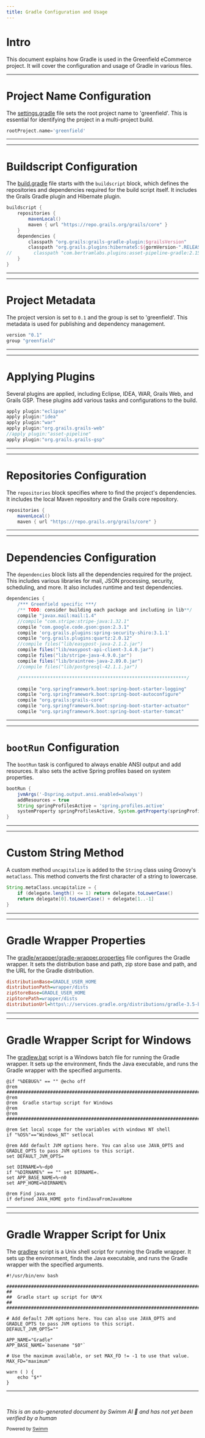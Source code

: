 ```yaml
---
title: Gradle Configuration and Usage
---
```

# Intro

This document explains how Gradle is used in the Greenfield eCommerce project. It will cover the configuration and usage of Gradle in various files.

<SwmSnippet path="/settings.gradle" line="1">

---

# Project Name Configuration

The <SwmPath>[settings.gradle](settings.gradle)</SwmPath> file sets the root project name to 'greenfield'. This is essential for identifying the project in a multi-project build.

```gradle
rootProject.name='greenfield'
```

---

</SwmSnippet>

<SwmSnippet path="/build.gradle" line="1">

---

# Buildscript Configuration

The <SwmPath>[build.gradle](build.gradle)</SwmPath> file starts with the <SwmToken path="build.gradle" pos="1:0:0" line-data="buildscript {">`buildscript`</SwmToken> block, which defines the repositories and dependencies required for the build script itself. It includes the Grails Gradle plugin and Hibernate plugin.

```gradle
buildscript {
    repositories {
        mavenLocal()
        maven { url "https://repo.grails.org/grails/core" }
    }
    dependencies {
        classpath "org.grails:grails-gradle-plugin:$grailsVersion"
        classpath "org.grails.plugins:hibernate5:${gormVersion-".RELEASE"}"
//        classpath "com.bertramlabs.plugins:asset-pipeline-gradle:2.15.1"
    }
}
```

---

</SwmSnippet>

<SwmSnippet path="/build.gradle" line="13">

---

# Project Metadata

The project version is set to <SwmToken path="build.gradle" pos="13:3:5" line-data="version &quot;0.1&quot;">`0.1`</SwmToken> and the group is set to 'greenfield'. This metadata is used for publishing and dependency management.

```gradle
version "0.1"
group "greenfield"
```

---

</SwmSnippet>

<SwmSnippet path="/build.gradle" line="16">

---

# Applying Plugins

Several plugins are applied, including Eclipse, IDEA, WAR, Grails Web, and Grails GSP. These plugins add various tasks and configurations to the build.

```gradle
apply plugin:"eclipse"
apply plugin:"idea"
apply plugin:"war"
apply plugin:"org.grails.grails-web"
//apply plugin:"asset-pipeline"
apply plugin:"org.grails.grails-gsp"
```

---

</SwmSnippet>

<SwmSnippet path="/build.gradle" line="23">

---

# Repositories Configuration

The <SwmToken path="build.gradle" pos="23:0:0" line-data="repositories {">`repositories`</SwmToken> block specifies where to find the project's dependencies. It includes the local Maven repository and the Grails core repository.

```gradle
repositories {
    mavenLocal()
    maven { url "https://repo.grails.org/grails/core" }
```

---

</SwmSnippet>

<SwmSnippet path="/build.gradle" line="28">

---

# Dependencies Configuration

The <SwmToken path="build.gradle" pos="28:0:0" line-data="dependencies {">`dependencies`</SwmToken> block lists all the dependencies required for the project. This includes various libraries for mail, JSON processing, security, scheduling, and more. It also includes runtime and test dependencies.

```gradle
dependencies {
    /*** Greenfield specific ***/
    /** TODO: consider building each package and including in lib**/
    compile "javax.mail:mail:1.4"
    //compile "com.stripe:stripe-java:1.32.1"
    compile "com.google.code.gson:gson:2.3.1"
    compile 'org.grails.plugins:spring-security-shiro:3.1.1'
    compile "org.grails.plugins:quartz:2.0.12"
    //compile files("lib/easypost-java-2.1.2.jar")
    compile files("lib/easypost-api-client-3.4.0.jar")
    compile files("lib/stripe-java-4.9.0.jar")
    compile files("lib/braintree-java-2.89.0.jar")
	//compile files("lib/postgresql-42.1.1.jar")

    /*************************************************************/

    compile "org.springframework.boot:spring-boot-starter-logging"
    compile "org.springframework.boot:spring-boot-autoconfigure"
    compile "org.grails:grails-core"
    compile "org.springframework.boot:spring-boot-starter-actuator"
    compile "org.springframework.boot:spring-boot-starter-tomcat"
```

---

</SwmSnippet>

<SwmSnippet path="/build.gradle" line="77">

---

# <SwmToken path="build.gradle" pos="77:0:0" line-data="bootRun {">`bootRun`</SwmToken> Configuration

The <SwmToken path="build.gradle" pos="77:0:0" line-data="bootRun {">`bootRun`</SwmToken> task is configured to always enable ANSI output and add resources. It also sets the active Spring profiles based on system properties.

```gradle
bootRun {
    jvmArgs('-Dspring.output.ansi.enabled=always')
    addResources = true
    String springProfilesActive = 'spring.profiles.active'
    systemProperty springProfilesActive, System.getProperty(springProfilesActive)
}
```

---

</SwmSnippet>

<SwmSnippet path="/build.gradle" line="90">

---

# Custom String Method

A custom method <SwmToken path="build.gradle" pos="90:4:4" line-data="String.metaClass.uncapitalize = {">`uncapitalize`</SwmToken> is added to the <SwmToken path="build.gradle" pos="90:0:0" line-data="String.metaClass.uncapitalize = {">`String`</SwmToken> class using Groovy's <SwmToken path="build.gradle" pos="90:2:2" line-data="String.metaClass.uncapitalize = {">`metaClass`</SwmToken>. This method converts the first character of a string to lowercase.

```gradle
String.metaClass.uncapitalize = {
    if (delegate.length() <= 1) return delegate.toLowerCase()
    return delegate[0].toLowerCase() + delegate[1..-1]
}
```

---

</SwmSnippet>

<SwmSnippet path="/gradle/wrapper/gradle-wrapper.properties" line="2">

---

# Gradle Wrapper Properties

The <SwmPath>[gradle/wrapper/gradle-wrapper.properties](gradle/wrapper/gradle-wrapper.properties)</SwmPath> file configures the Gradle wrapper. It sets the distribution base and path, zip store base and path, and the URL for the Gradle distribution.

```ini
distributionBase=GRADLE_USER_HOME
distributionPath=wrapper/dists
zipStoreBase=GRADLE_USER_HOME
zipStorePath=wrapper/dists
distributionUrl=https\://services.gradle.org/distributions/gradle-3.5-bin.zip
```

---

</SwmSnippet>

<SwmSnippet path="/gradlew.bat" line="1">

---

# Gradle Wrapper Script for Windows

The <SwmPath>[gradlew.bat](gradlew.bat)</SwmPath> script is a Windows batch file for running the Gradle wrapper. It sets up the environment, finds the Java executable, and runs the Gradle wrapper with the specified arguments.

```batchfile
@if "%DEBUG%" == "" @echo off
@rem ##########################################################################
@rem
@rem  Gradle startup script for Windows
@rem
@rem ##########################################################################

@rem Set local scope for the variables with windows NT shell
if "%OS%"=="Windows_NT" setlocal

@rem Add default JVM options here. You can also use JAVA_OPTS and GRADLE_OPTS to pass JVM options to this script.
set DEFAULT_JVM_OPTS=

set DIRNAME=%~dp0
if "%DIRNAME%" == "" set DIRNAME=.
set APP_BASE_NAME=%~n0
set APP_HOME=%DIRNAME%

@rem Find java.exe
if defined JAVA_HOME goto findJavaFromJavaHome

```

---

</SwmSnippet>

<SwmSnippet path="/gradlew" line="1">

---

# Gradle Wrapper Script for Unix

The <SwmPath>[gradlew](gradlew)</SwmPath> script is a Unix shell script for running the Gradle wrapper. It sets up the environment, finds the Java executable, and runs the Gradle wrapper with the specified arguments.

```
#!/usr/bin/env bash

##############################################################################
##
##  Gradle start up script for UN*X
##
##############################################################################

# Add default JVM options here. You can also use JAVA_OPTS and GRADLE_OPTS to pass JVM options to this script.
DEFAULT_JVM_OPTS=""

APP_NAME="Gradle"
APP_BASE_NAME=`basename "$0"`

# Use the maximum available, or set MAX_FD != -1 to use that value.
MAX_FD="maximum"

warn ( ) {
    echo "$*"
}

```

---

</SwmSnippet>

&nbsp;

*This is an auto-generated document by Swimm AI 🌊 and has not yet been verified by a human*

<SwmMeta version="3.0.0" repo-id="Z2l0aHViJTNBJTNBZ3JlZW5maWVsZC1lY29tbWVyY2UlM0ElM0FTd2ltbS1EZW1v" repo-name="greenfield-ecommerce" doc-type="general-build-tool"><sup>Powered by [Swimm](/)</sup></SwmMeta>
